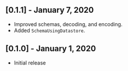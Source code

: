 ## [0.1.1] - January 7, 2020

* Improved schemas, decoding, and encoding.
* Added `SchemaUsingDatastore`.

## [0.1.0] - January 1, 2020

* Initial release
